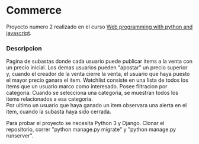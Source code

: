 # Commerce
Proyecto numero 2 realizado en el curso [Web programming with python and javascript](https://cs50.harvard.edu/web/2020/ "Web programming with python and javascript"). 


### Descripcion 
Pagina de subastas donde cada usuario puede publicar items a la venta con un precio inicial. Los demas usuarios pueden "apostar" un precio superior y, cuando el creador de la venta cierre la venta, el usuario que haya puesto el mayor precio ganara el item.
Watchlist consiste en una lista de todos los items que un usuario marco como interesado.
Posee filtracion por categoria: Cuando se selecciona una categoria, se muestran todos los items relacionados a esa categoria.  
Por ultimo un usuario que haya ganado un item observara una alerta en el item, cuando la subasta haya sido cerrada.  


Para probar el proyecto se necesita Python 3 y Django. 
Clonar el repositorio, correr "python manage.py migrate" y "python manage.py runserver".
